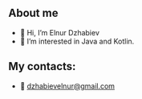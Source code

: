 ## About me
- 👋 Hi, I’m Elnur Dzhabiev
- 👀 I’m interested in Java and Kotlin.
## My contacts:
- :email: dzhabievelnur@gmail.com